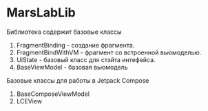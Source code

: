 # MarsLabLib

Библиотека содержит базовые классы
1. FragmentBinding - создание фрагмента.
2. FragmentBindWithVM - фрагмент со встроенной вьюмоделью.
3. UiState - базовый класс для стэйта интефейса.
4. BaseViewModel - базовая вьюмодель

Базовые классы для работы в Jetpack Compose
1. BaseComposeViewModel
2. LCEView
